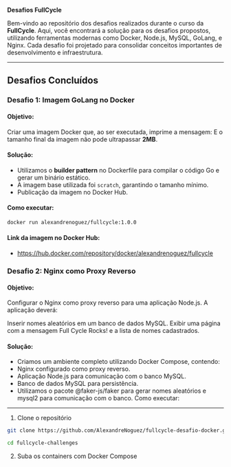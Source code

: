 
**Desafios FullCycle**

Bem-vindo ao repositório dos desafios realizados durante o curso da **FullCycle**. Aqui, você encontrará a solução para os desafios propostos, utilizando ferramentas modernas como Docker, Node.js, MySQL, GoLang, e Nginx. Cada desafio foi projetado para consolidar conceitos importantes de desenvolvimento e infraestrutura.

---

## **Desafios Concluídos**

### **Desafio 1: Imagem GoLang no Docker**
#### Objetivo:
Criar uma imagem Docker que, ao ser executada, imprime a mensagem:
E o tamanho final da imagem não pode ultrapassar **2MB**.

#### Solução:
- Utilizamos o **builder pattern** no Dockerfile para compilar o código Go e gerar um binário estático.
- A imagem base utilizada foi `scratch`, garantindo o tamanho mínimo.
- Publicação da imagem no Docker Hub.

#### Como executar:
```bash
docker run alexandrenoguez/fullcycle:1.0.0
```

#### Link da imagem no Docker Hub:
- https://hub.docker.com/repository/docker/alexandrenoguez/fullcycle

### **Desafio 2: Nginx como Proxy Reverso**
#### Objetivo:
Configurar o Nginx como proxy reverso para uma aplicação Node.js. A aplicação deverá:

Inserir nomes aleatórios em um banco de dados MySQL.
Exibir uma página com a mensagem Full Cycle Rocks! e a lista de nomes cadastrados.
#### Solução:
- Criamos um ambiente completo utilizando Docker Compose, contendo:
- Nginx configurado como proxy reverso.
- Aplicação Node.js para comunicação com o banco MySQL.
- Banco de dados MySQL para persistência.
- Utilizamos o pacote @faker-js/faker para gerar nomes aleatórios e mysql2 para comunicação com o banco.
Como executar:
---
1. Clone o repositório

```bash
git clone https://github.com/AlexandreNoguez/fullcycle-desafio-docker.git
```

```bash
cd fullcycle-challenges
```

2. Suba os containers com Docker Compose